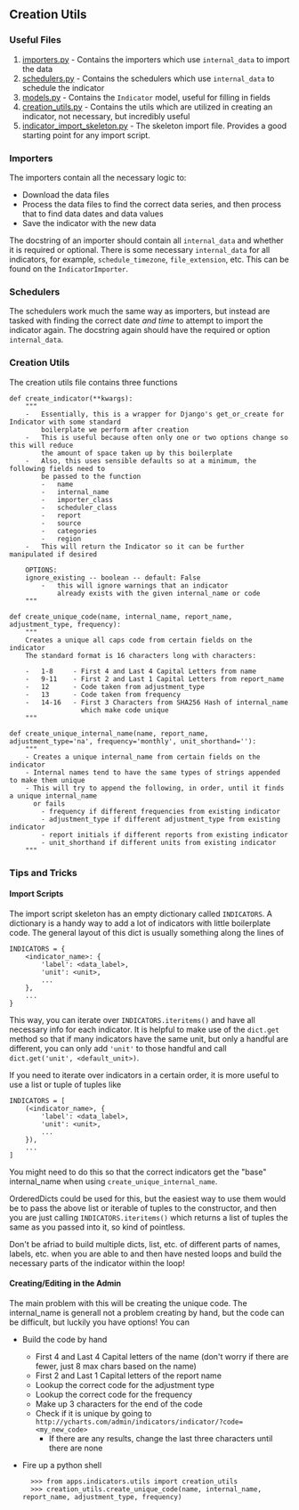 ## Creation Utils
### Useful Files
1. [importers.py](https://github.com/ycharts/ycharts/blob/develop/apps/indicators/importers.py) - Contains the importers which use `internal_data` to import the data
2. [schedulers.py](https://github.com/ycharts/ycharts/blob/develop/apps/indicators/schedulers.py) - Contains the schedulers which use `internal_data` to schedule the indicator
3. [models.py](https://github.com/ycharts/ycharts/blob/develop/apps/indicators/models.py) - Contains the `Indicator` model, useful for filling in fields
4. [creation_utils.py](https://github.com/ycharts/ycharts/blob/develop/apps/indicators/utils/creation_utils.py) - Contains the utils which are utilized in creating an indicator, not necessary, but incredibly useful
5. [indicator_import_skeleton.py](https://github.com/ycharts/ycharts/blob/develop/apps/indicators/indicator_import_skeleton.py) - The skeleton import file. Provides a good starting point for any import script.

### Importers
The importers contain all the necessary logic to:

* Download the data files
* Process the data files to find the correct data series, and then process that to find data dates and data values
* Save the indicator with the new data

The docstring of an importer should contain all `internal_data` and whether it is required or optional. There is some necessary `internal_data` for all indicators, for example, `schedule_timezone`, `file_extension`, etc. This can be found on the `IndicatorImporter`.

### Schedulers
The schedulers work much the same way as importers, but instead are tasked with finding the correct date *and time* to attempt to import the indicator again. The docstring again should have the required or option `internal_data`.

### Creation Utils
The creation utils file contains three functions

    def create_indicator(**kwargs):
        """
        -   Essentially, this is a wrapper for Django's get_or_create for Indicator with some standard
            boilerplate we perform after creation
        -   This is useful because often only one or two options change so this will reduce
            the amount of space taken up by this boilerplate
        -   Also, this uses sensible defaults so at a minimum, the following fields need to
            be passed to the function
            -   name
            -   internal_name
            -   importer_class
            -   scheduler_class
            -   report
            -   source
            -   categories
            -   region
        -   This will return the Indicator so it can be further manipulated if desired

        OPTIONS:
        ignore_existing -- boolean -- default: False
            -   this will ignore warnings that an indicator
                already exists with the given internal_name or code
        """

    def create_unique_code(name, internal_name, report_name, adjustment_type, frequency):
        """
        Creates a unique all caps code from certain fields on the indicator
        The standard format is 16 characters long with characters:

        -   1-8     - First 4 and Last 4 Capital Letters from name
        -   9-11    - First 2 and Last 1 Capital Letters from report_name
        -   12      - Code taken from adjustment_type
        -   13      - Code taken from frequency
        -   14-16   - First 3 Characters from SHA256 Hash of internal_name
                      which make code unique
        """

    def create_unique_internal_name(name, report_name, adjustment_type='na', frequency='monthly', unit_shorthand=''):
        """
        - Creates a unique internal_name from certain fields on the indicator
        - Internal names tend to have the same types of strings appended to make them unique
        - This will try to append the following, in order, until it finds a unique internal_name
          or fails
            - frequency if different frequencies from existing indicator
            - adjustment_type if different adjustment_type from existing indicator
            - report initials if different reports from existing indicator
            - unit_shorthand if different units from existing indicator
        """

### Tips and Tricks
#### Import Scripts
The import script skeleton has an empty dictionary called `INDICATORS`. A dictionary is a handy way to add a lot of indicators with little boilerplate code.
The general layout of this dict is usually something along the lines of

    INDICATORS = {
        <indicator_name>: {
            'label': <data_label>,
            'unit': <unit>,
            ...
        },
        ...
    }

This way, you can iterate over `INDICATORS.iteritems()` and have all necessary info for each indicator. It is helpful to make use of the `dict.get` method so that if many indicators have the same unit, but only a handful are different, you can only add `'unit'` to those handful and call `dict.get('unit', <default_unit>)`.

If you need to iterate over indicators in a certain order, it is more useful to use a list or tuple of tuples like

    INDICATORS = [
        (<indicator_name>, {
            'label': <data_label>,
            'unit': <unit>,
            ...
        }),
        ...
    ]

You might need to do this so that the correct indicators get the "base" internal_name when using `create_unique_internal_name`.

OrderedDicts could be used for this, but the easiest way to use them would be to pass the above list or iterable of tuples to the constructor, and then you are just calling `INDICATORS.iteritems()` which returns a list of tuples the same as you passed into it, so kind of pointless.

Don't be afriad to build multiple dicts, list, etc. of different parts of names, labels, etc. when you are able to and then have nested loops and build the necessary parts of the indicator within the loop!

#### Creating/Editing in the Admin
The main problem with this will be creating the unique code. The internal_name is generall not a problem creating by hand, but the code can be difficult, but luckily you have options! You can

* Build the code by hand
    * First 4 and Last 4 Capital letters of the name (don't worry if there are fewer, just 8 max chars based on the name)
    * First 2 and Last 1 Capital letters of the report name
    * Lookup the correct code for the adjustment type
    * Lookup the correct code for the frequency
    * Make up 3 characters for the end of the code
    * Check if it is unique by going to `http://ycharts.com/admin/indicators/indicator/?code=<my_new_code>`
        * If there are any results, change the last three characters until there are none

* Fire up a python shell

        >>> from apps.indicators.utils import creation_utils
        >>> creation_utils.create_unique_code(name, internal_name, report_name, adjustment_type, frequency)

